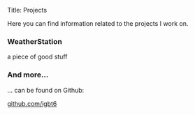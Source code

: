 Title: Projects

Here you can find information related to the projects I work on.

### WeatherStation

a piece of good stuff

### And more...

... can be found on Github:

[github.com/igbt6](https://github.com/igbt6)

